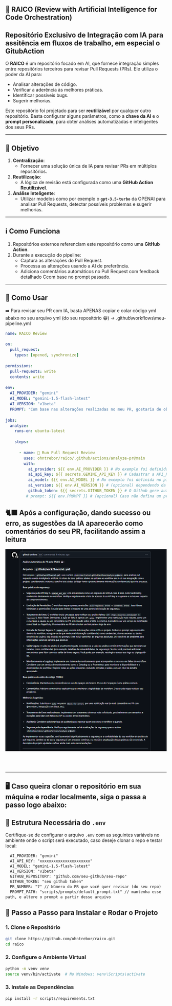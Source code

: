 ## 🦾 RAICO (Review with Artificial Intelligence for Code Orchestration)

## **Repositório Exclusivo de Integração com IA para assitência em fluxos de trabalho, em especial o GitubAction**

O **RAICO** é um repositório focado em AI, que fornece integração simples entre repositórios terceiros para revisar Pull Requests (PRs). Ele utiliza o poder da AI para:

- Analisar alterações de código.
- Verificar a aderência às melhores práticas.
- Identificar possíveis bugs.
- Sugerir melhorias.

Este repositório foi projetado para ser **reutilizável** por qualquer outro repositório. Basta configurar alguns parâmetros, como a **chave da AI** e o **prompt personalizado**, para obter análises automatizadas e inteligentes dos seus PRs.

---

## **🎯 Objetivo**

1. **Centralização**:
   - Fornecer uma solução única de IA para revisar PRs em múltiplos repositórios.
2. **Reutilização**:
   - A lógica de revisão está configurada como uma **GitHub Action Reutilizável**.
3. **Análise Inteligente**:
   - Utilizar modelos como por exemplo o **`gpt-3.5-turbo`** da OPENAI para analisar Pull Requests, detectar possíveis problemas e sugerir melhorias.

---

## **ℹ️ Como Funciona**

1. Repositórios externos referenciam este repositório como uma **GitHub Action**.
2. Durante a execução do pipeline:
   - Captura as alterações do Pull Request.
   - Processa as alterações usando a AI de preferência.
   - Adiciona comentários automáticos no Pull Request com feedback detalhado Ccom base no prompt passado.

---

## **🤖 Como Usar**
➡️ Para revisar seu PR com IA, basta APENAS copiar e colar código yml abaixo no seu arquivo yml (do seu repositório 😁) -> .github\workflows\meu-pipeline.yml

```yaml
name: RAICO Review

on:
  pull_request:
    types: [opened, synchronize]

permissions:
  pull-requests: write
  contents: write

env:
  AI_PROVIDER: "gemini"
  AI_MODEL: "gemini-1.5-flash-latest"
  AI_VERSION: "v1beta"
  PROMPT: "Com base nas alterações realizadas no meu PR, gostaria de obter recomendações específicas sobre boas práticas de segurança e estilo de código, considerando que este projeto é um [descrição do projeto]. Por favor, analise as do meu PR e forneça sugestões práticas e contextualizadas para melhorar a qualidade do código, garantindo alinhamento com padrões de segurança e consistência com as melhores práticas do mercado."

jobs:
  analyze:
    runs-on: ubuntu-latest

    steps:

      - name: 🤖 Run Pull Request Review
        uses: ohntrebor/raico/.github/actions/analyze-pr@main
        with:
          ai_provider: ${{ env.AI_PROVIDER }} # No exemplo foi definida no pipe, mas pode cadastrar no seu repositório se preferir
          ai_api_key: ${{ secrets.GEMINI_API_KEY }} # Cadastrar a API_KEY no secrests do seu repositório
          ai_model: ${{ env.AI_MODEL }} # No exemplo foi definida no pipe, mas pode cadastrar no seu repositório se preferir
          ai_version: ${{ env.AI_VERSION }} # (opcional) dependendo da AI será solicitado uma versão
          github_token: ${{ secrets.GITHUB_TOKEN }} # O Github gere automático em pipelines, não precisa gerar
         # prompt: ${{ env.PROMPT }} # (opcional) Caso não defina um prompt aqui, será considerado o prompt default do repositório RAICO

```

## 🐈‍⬛ Após a configuração, dando sucesso ou erro, as sugestões da IA aparecerão como comentários do seu PR, facilitando assim a leitura

![alt text](print_ex_pr.png)


<br><br>

<hr>





## 🖥️ Caso queira clonar o repositório em sua máquina e rodar localmente, siga o passa a passo logo abaixo:




## **📄 Estrutura Necessária do `.env`**

Certifique-se de configurar o arquivo `.env` com as seguintes variáveis no ambiente onde o script será executado, caso deseje clonar o repo e testar local:

```plaintext
  AI_PROVIDER: "gemini"
  AI_API_KEY: "xxxxxxxxxxxxxxxxxxxxxx"
  AI_MODEL: "gemini-1.5-flash-latest"
  AI_VERSION: "v1beta"
  GITHUB_REPOSITORY: "github.com/seu-github/seu-repo"
  GITHUB_TOKEN: "seu github token"
  PR_NUMBER: "7" // Número do PR que você quer revisar (do seu repo)
  PROMPT_PATH: "scripts/prompts/default_prompt.txt" // mantenha esse path, e altere o prompt a partir desse arquivo
```

## 📖 Passo a Passo para Instalar e Rodar o Projeto

### **1. Clone o Repositório**

```bash
git clone https://github.com/ohntrebor/raico.git
cd raico
```

### **2. Configure o Ambiente Virtual**

```bash
python -m venv venv
source venv/bin/activate  # No Windows: venv\Scripts\activate
```

### **3. Instale as Dependências**

```bash
pip install -r scripts/requirements.txt
```

